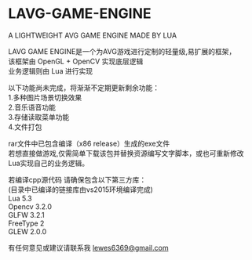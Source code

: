 # LAVG-GAME-ENGINE
A LIGHTWEIGHT AVG GAME ENGINE MADE BY LUA

LAVG GAME ENGINE是一个为AVG游戏进行定制的轻量级,易扩展的框架，  
该框架由 OpenGL + OpenCV 实现底层逻辑  
业务逻辑则由 Lua 进行实现  

以下功能尚未完成，将渐渐不定期更新剩余功能：  
1.多种图片场景切换效果  
2.音乐语音功能  
3.存储读取菜单功能  
4.文件打包  

rar文件中已包含编译（x86 release）生成的exe文件  
若想直接做游戏,仅需简单下载该包并替换资源编写文字脚本，或也可重新修改Lua实现自己的业务逻辑。  

若编译cpp源代码 请确保包含以下第三方库：  
(目录中已编译的链接库由vs2015环境编译完成)  
Lua 5.3  
Opencv 3.2.0  
GLFW 3.2.1  
FreeType 2  
GLEW 2.0.0  
  

有任何意见或建议请联系我 lewes6369@gmail.com
